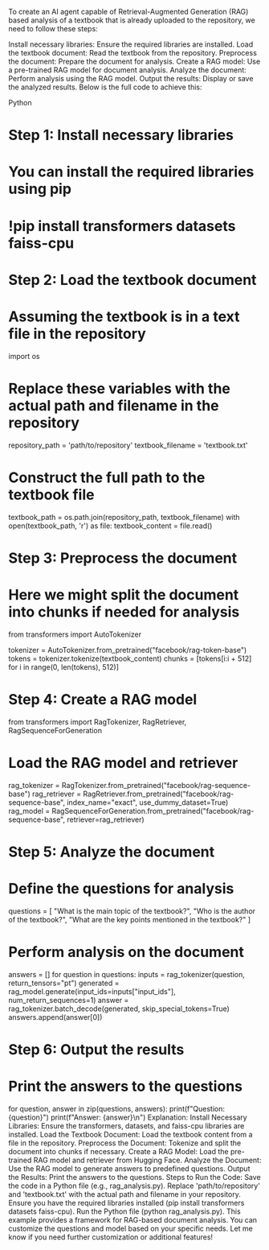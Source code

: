 To create an AI agent capable of Retrieval-Augmented Generation (RAG) based analysis of a textbook that is already uploaded to the repository, we need to follow these steps:

Install necessary libraries: Ensure the required libraries are installed.
Load the textbook document: Read the textbook from the repository.
Preprocess the document: Prepare the document for analysis.
Create a RAG model: Use a pre-trained RAG model for document analysis.
Analyze the document: Perform analysis using the RAG model.
Output the results: Display or save the analyzed results.
Below is the full code to achieve this:

Python
# Step 1: Install necessary libraries
# You can install the required libraries using pip
# !pip install transformers datasets faiss-cpu

# Step 2: Load the textbook document
# Assuming the textbook is in a text file in the repository
import os

# Replace these variables with the actual path and filename in the repository
repository_path = 'path/to/repository'
textbook_filename = 'textbook.txt'

# Construct the full path to the textbook file
textbook_path = os.path.join(repository_path, textbook_filename)
with open(textbook_path, 'r') as file:
    textbook_content = file.read()

# Step 3: Preprocess the document
# Here we might split the document into chunks if needed for analysis
from transformers import AutoTokenizer

tokenizer = AutoTokenizer.from_pretrained("facebook/rag-token-base")
tokens = tokenizer.tokenize(textbook_content)
chunks = [tokens[i:i + 512] for i in range(0, len(tokens), 512)]

# Step 4: Create a RAG model
from transformers import RagTokenizer, RagRetriever, RagSequenceForGeneration

# Load the RAG model and retriever
rag_tokenizer = RagTokenizer.from_pretrained("facebook/rag-sequence-base")
rag_retriever = RagRetriever.from_pretrained("facebook/rag-sequence-base", index_name="exact", use_dummy_dataset=True)
rag_model = RagSequenceForGeneration.from_pretrained("facebook/rag-sequence-base", retriever=rag_retriever)

# Step 5: Analyze the document
# Define the questions for analysis
questions = [
    "What is the main topic of the textbook?",
    "Who is the author of the textbook?",
    "What are the key points mentioned in the textbook?"
]

# Perform analysis on the document
answers = []
for question in questions:
    inputs = rag_tokenizer(question, return_tensors="pt")
    generated = rag_model.generate(input_ids=inputs["input_ids"], num_return_sequences=1)
    answer = rag_tokenizer.batch_decode(generated, skip_special_tokens=True)
    answers.append(answer[0])

# Step 6: Output the results
# Print the answers to the questions
for question, answer in zip(questions, answers):
    print(f"Question: {question}")
    print(f"Answer: {answer}\n")
Explanation:
Install Necessary Libraries: Ensure the transformers, datasets, and faiss-cpu libraries are installed.
Load the Textbook Document: Load the textbook content from a file in the repository.
Preprocess the Document: Tokenize and split the document into chunks if necessary.
Create a RAG Model: Load the pre-trained RAG model and retriever from Hugging Face.
Analyze the Document: Use the RAG model to generate answers to predefined questions.
Output the Results: Print the answers to the questions.
Steps to Run the Code:
Save the code in a Python file (e.g., rag_analysis.py).
Replace 'path/to/repository' and 'textbook.txt' with the actual path and filename in your repository.
Ensure you have the required libraries installed (pip install transformers datasets faiss-cpu).
Run the Python file (python rag_analysis.py).
This example provides a framework for RAG-based document analysis. You can customize the questions and model based on your specific needs. Let me know if you need further customization or additional features!

